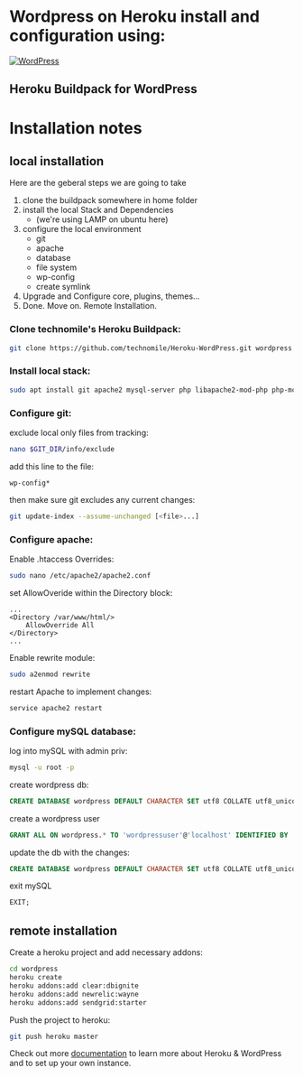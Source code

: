 # Wordpress on Heroku install and configuration using:

[![WordPress](http://technomile.github.io/img/cms_buildpack_github.png)](http://www.technomile.com)
## Heroku Buildpack for WordPress

# Installation notes
## local installation
Here are the geberal steps we are going to take
1. clone the buildpack somewhere in home folder
2. install the local Stack and Dependencies 
	* (we're using LAMP on ubuntu here)
3. configure the local environment
	* git
	* apache
	* database
	* file system
	* wp-config
	* create symlink
4. Upgrade and Configure core, plugins, themes...
5. Done. Move on. Remote Installation. 

### Clone technomile's Heroku Buildpack:
```bash
git clone https://github.com/technomile/Heroku-WordPress.git wordpress
```
### Install local stack:
```bash
sudo apt install git apache2 mysql-server php libapache2-mod-php php-mcrypt php-mysql php-cli php-curl php-gd php-mbstring php-xml php-xmlrpc
```
### Configure git:
exclude local only files from tracking:
```bash
nano $GIT_DIR/info/exclude
```
add this line to the file:
```
wp-config*
```
then make sure git excludes any current changes:
```bash
git update-index --assume-unchanged [<file>...]
```
### Configure apache:
Enable .htaccess Overrides:
```bash
sudo nano /etc/apache2/apache2.conf
```
set AllowOveride within the Directory block:
```
...
<Directory /var/www/html/>
	AllowOverride All
</Directory>
...
```
Enable rewrite module:
```bash
sudo a2enmod rewrite
```
restart Apache to implement changes:
```bash
service apache2 restart
```
### Configure mySQL database:
log into mySQL with admin priv:
```bash
mysql -u root -p
```
create wordpress db:
```SQL
CREATE DATABASE wordpress DEFAULT CHARACTER SET utf8 COLLATE utf8_unicode_ci;
```
create a wordpress user
```SQL
GRANT ALL ON wordpress.* TO 'wordpressuser'@'localhost' IDENTIFIED BY 'password';
```
update the db with the changes:
```SQL
CREATE DATABASE wordpress DEFAULT CHARACTER SET utf8 COLLATE utf8_unicode_ci;
```
exit mySQL
```SQL
EXIT;
```

## remote installation
Create a heroku project and add necessary addons:
```bash
cd wordpress
heroku create
heroku addons:add clear:dbignite
heroku addons:add newrelic:wayne
heroku addons:add sendgrid:starter
```
Push the project to heroku:
```bash
git push heroku master
```


Check out more [documentation](http://technomile.github.io/wordpress/) to learn more about Heroku & WordPress and to set up your own instance.
